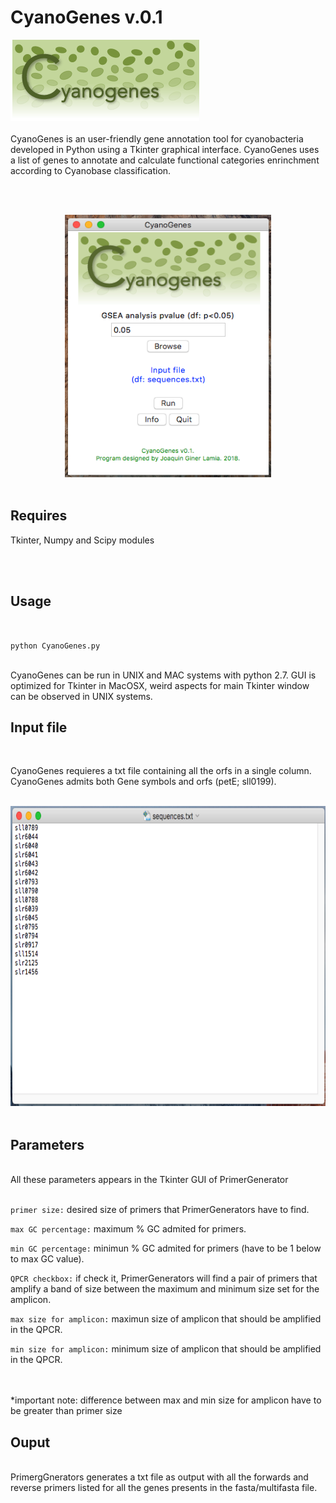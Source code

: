 # CyanoGenes v.0.1
![alt text](https://github.com/ginerorama/CyanoGenes/blob/master/images/Logo.gif)
<br />
<br />
CyanoGenes is an user-friendly gene annotation tool for cyanobacteria developed in Python using a Tkinter graphical interface. CyanoGenes uses a list of genes to annotate and calculate functional categories enrinchment according to Cyanobase classification.





<br />
<br />
<p align="center">
<img src="https://github.com/ginerorama/CyanoGenes/blob/master/images/picture1.png" width="330" height="420">
<br />
<br />

## Requires
	
Tkinter, Numpy and Scipy modules

<br />



<br />

## Usage
<br />

`python CyanoGenes.py`

<br />
CyanoGenes can be run in UNIX and MAC systems with python 2.7. GUI is optimized for Tkinter in MacOSX, weird aspects for main Tkinter window can be observed in UNIX systems.
<br />


## Input file
<br />


CyanoGenes requieres a txt file containing all the orfs in a single column. CyanoGenes admits both Gene symbols and orfs (petE; sll0199). 
<br /><br />



<p align="center">
<img src="https://github.com/ginerorama/CyanoGenes/blob/master/images/Input1.png" width="650" height="480">
<br />
<br />


## Parameters
<br />
All these parameters appears in the Tkinter GUI of PrimerGenerator
<br /><br />

`primer size:` desired size of primers that PrimerGenerators have to find.

`max GC percentage:` maximum % GC admited for primers. 

`min GC percentage:` minimun % GC admited for primers (have to be 1 below to max GC value). 

`QPCR checkbox:` if check it, PrimerGenerators will find a pair of primers that amplify a band of size
				between the maximum and minimum size set for the amplicon.  
				

`max size for amplicon:` maximun size of amplicon that should be amplified in the QPCR. 

`min size for amplicon:` minimum size of amplicon that should be amplified in the QPCR. 	

<br /><br />
*important note: difference between max and min size for amplicon have to be greater than primer size

## Ouput

<br />
PrimergGnerators generates a txt file as output with all the forwards and reverse primers listed for all
the genes presents in the fasta/multifasta file. 
